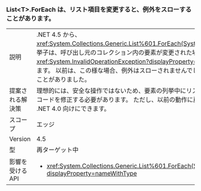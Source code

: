 ### <a name="listlttgtforeach-can-throw-exception-when-modifying-list-item"></a>List&lt;T&gt;.ForEach は、リスト項目を変更すると、例外をスローすることがあります。

|   |   |
|---|---|
|説明|.NET 4.5 から、<xref:System.Collections.Generic.List%601.ForEach(System.Action{%600})> 列挙子は、呼び出し元のコレクション内の要素が変更された場合、<xref:System.InvalidOperationException?displayProperty=name> 例外をスローします。 以前は、この様な場合、例外はスローされませんでしたが、競合状態になることがありました。|
|提案される解決策|理想的には、安全な操作ではないため、要素の列挙中にリストを変更しないようにコードを修正する必要があります。 ただし、以前の動作に戻すには、アプリを .NET 4.0 向けにできます。|
|スコープ|エッジ|
|Version|4.5|
|型|再ターゲット中|
|影響を受ける API|<ul><li><xref:System.Collections.Generic.List%601.ForEach(System.Action{%600})?displayProperty=nameWithType></li></ul>|

